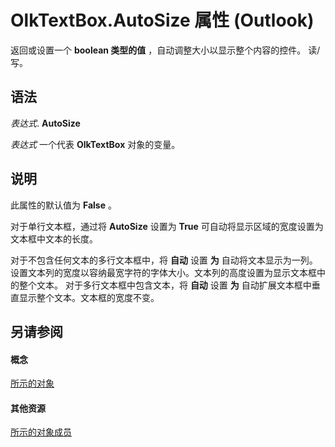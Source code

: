 
# OlkTextBox.AutoSize 属性 (Outlook)

返回或设置一个 **boolean 类型的值** ，自动调整大小以显示整个内容的控件。 读/写。


## 语法

 _表达式_. **AutoSize**

 _表达式_ 一个代表 **OlkTextBox** 对象的变量。


## 说明

此属性的默认值为 **False** 。

对于单行文本框，通过将  **AutoSize** 设置为 **True** 可自动将显示区域的宽度设置为文本框中文本的长度。

对于不包含任何文本的多行文本框中，将 **自动** 设置 **为** 自动将文本显示为一列。设置文本列的宽度以容纳最宽字符的字体大小。文本列的高度设置为显示文本框中的整个文本。 对于多行文本框中包含文本，将 **自动** 设置 **为** 自动扩展文本框中垂直显示整个文本。文本框的宽度不变。


## 另请参阅


#### 概念


[所示的对象](8c9438bf-e20a-2f70-90ac-097cf09594ca.md)
#### 其他资源


[所示的对象成员](f4a5f9ea-15f7-164e-d7ca-77a0842105c8.md)